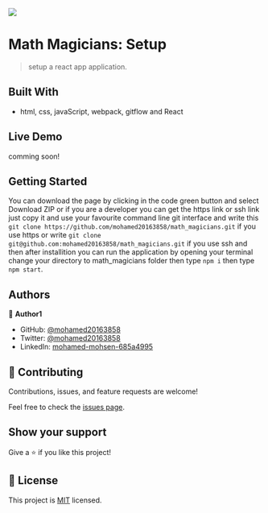 ![](https://img.shields.io/badge/Microverse-blueviolet)

# Math Magicians: Setup
> setup a react app application.

## Built With

- html, css, javaScript, webpack, gitflow and React

## Live Demo 

comming soon!

## Getting Started
You can download the page by clicking in the code green button and select Download ZIP or if you are a developer 
you can get the https link or ssh link just copy it and use your favourite command line git interface and write this `git clone https://github.com/mohamed20163858/math_magicians.git` if you use https or write 
`git clone git@github.com:mohamed20163858/math_magicians.git` if you use ssh and then after installition you can run the application by opening your terminal change your directory to math_magicians folder then type `npm i` then type `npm start`. 


## Authors

👤 **Author1**

- GitHub: [@mohamed20163858](https://github.com/mohamed20163858)
- Twitter: [@mohamed20163858](https://twitter.com/mohamed20163858)
- LinkedIn: [mohamed-mohsen-685a4995](https://www.linkedin.com/in/mohamed-mohsen-685a4995/)


## 🤝 Contributing

Contributions, issues, and feature requests are welcome!

Feel free to check the [issues page](../../issues/).

## Show your support

Give a ⭐️ if you like this project!

## 📝 License

This project is [MIT](./MIT.md) licensed.
